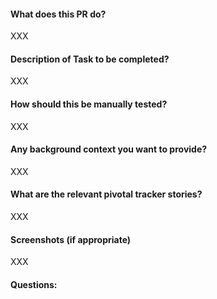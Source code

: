 #### What does this PR do?

XXX

#### Description of Task to be completed?

XXX

#### How should this be manually tested?

XXX

#### Any background context you want to provide?

XXX

#### What are the relevant pivotal tracker stories?

XXX

#### Screenshots (if appropriate)

XXX

#### Questions: